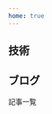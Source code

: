 ```yaml
---
home: true
---
```

## 技術
<FavoriteTechnology />

## ブログ

<Posts v-bind:limit="10"/>

<MoreTo v-bind:path=String(/blog/)>記事一覧</MoreTo>